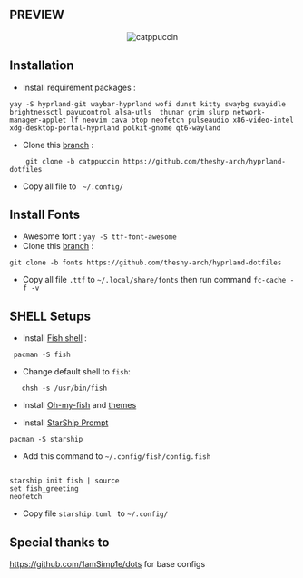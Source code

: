 ## PREVIEW

<div align="justify">
    <div align="center">
            <img src="https://github.com/theshy-arch/hyprland-dotfiles/assets/95228594/0697663f-24a3-4f9e-b6e6-ac2c02fb0074" alt="catppuccin">
    </div>
</div>

## Installation

- Install requirement packages :  
```shell
yay -S hyprland-git waybar-hyprland wofi dunst kitty swaybg swayidle  brightnessctl pavucontrol alsa-utls  thunar grim slurp network-manager-applet lf neovim cava btop neofetch pulseaudio x86-video-intel xdg-desktop-portal-hyprland polkit-gnome qt6-wayland
```

- Clone this [branch](https://github.com/theshy-arch/hyprland-dotfiles/tree/catppuccin) :
```shell
    git clone -b catppuccin https://github.com/theshy-arch/hyprland-dotfiles
```
- Copy all file to ``` ~/.config/```


## Install Fonts

- Awesome font : ``` yay -S ttf-font-awesome ```
- Clone this [branch](https://github.com/theshy-arch/hyprland-dotfiles/tree/fonts) :
```shell
git clone -b fonts https://github.com/theshy-arch/hyprland-dotfiles
````
- Copy all file ```.ttf``` to ```~/.local/share/fonts``` then run command ```fc-cache -f -v```

## SHELL Setups

- Install [Fish shell](https://fishshell.com/) :
```shell
 pacman -S fish 
 ```
 - Change default shell to ```fish```:
 ```shell
    chsh -s /usr/bin/fish
 ```
- Install [Oh-my-fish](https://github.com/oh-my-fish/oh-my-fish) and [themes](https://github.com/catppuccin/fish)

- Install [StarShip Prompt](https://starship.rs/guide/#%F0%9F%9A%80-installation)
 ```shell
 pacman -S starship
 ```
- Add this command to ```~/.config/fish/config.fish```
```shell

starship init fish | source
set fish_greeting
neofetch

```
- Copy file ```starship.toml ``` to ```~/.config/```

## Special thanks to
https://github.com/1amSimp1e/dots for base configs
